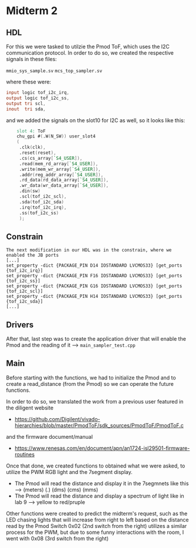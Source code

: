 # Midterm 2

## HDL

For this we were tasked to utilzie the Pmod ToF, which uses the I2C communication protocol. In order to do so, we created the respective signals in these files:

``mmio_sys_sample.sv``
``mcs_top_sampler.sv``

where these were:
```verilog
input logic tof_i2c_irq,
output logic tof_i2c_ss,
output tri scl,
inout  tri sda,
```

and we added the signals on the slot10 for I2C as well, so it looks like this:
```verilog
    slot 4: ToF
    chu_gpi #(.W(N_SW)) user_slot4 
    (
     .clk(clk),
     .reset(reset),
     .cs(cs_array[`S4_USER]),
     .read(mem_rd_array[`S4_USER]),
     .write(mem_wr_array[`S4_USER]),
     .addr(reg_addr_array[`S4_USER]),
     .rd_data(rd_data_array[`S4_USER]),
     .wr_data(wr_data_array[`S4_USER]),
     .din(sw)
     .scl(tof_i2c_scl),
     .sda(tof_i2c_sda)
     .irq(tof_i2c_irq),
     .ss(tof_i2c_ss)
     );
```
## Constrain
```
The next modification in our HDL was in the constrain, where we enabled the JB ports
[...]
set_property -dict {PACKAGE_PIN D14 IOSTANDARD LVCMOS33} [get_ports {tof_i2c_irq}]
set_property -dict {PACKAGE_PIN F16 IOSTANDARD LVCMOS33} [get_ports {tof_i2c_ss}]
set_property -dict {PACKAGE_PIN G16 IOSTANDARD LVCMOS33} [get_ports {tof_i2c_scl}]
set_property -dict {PACKAGE_PIN H14 IOSTANDARD LVCMOS33} [get_ports {tof_i2c_sda}]
[...]
```
## Drivers
After that, last step was to create the application driver that will enable the Pmod and the reading of it --> ``main_sampler_test.cpp``

## Main
Before starting with the functions, we had to initialize the Pmod and to create a read_distance (from the Pmod) so we can operate the future functions.

In order to do so, we translated the work from a previous user featured in the diligent website
- https://github.com/Digilent/vivado-hierarchies/blob/master/PmodToF/sdk_sources/PmodToF/PmodToF.c

and the firmware document/manual
- https://www.renesas.com/en/document/apn/an1724-isl29501-firmware-routines

Once that done, we created functions to obtained what we were asked, to utilize the PWM RGB light and the 7segment display. 

- The Pmod will read the distance and display it in the 7segmnets like this --> (meters) (.) (dms) (cms) (mms)
- The Pmod will read the distance and display a spectrum of light like in lab 9 --> yellow to red/pruple

Other functions were created to predict the midterm's request, such as the LED chasing lights that will increase from right to left based on the distance read by the Pmod
Switch 0x02 (2nd switch from the right) utilizes a similar process for the PWM, but due to some funny interactions with the room, I went with 0x08 (3rd switch from the right)

